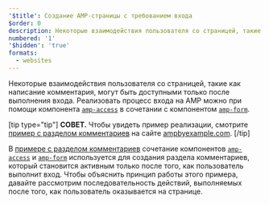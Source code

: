 ```yaml
---
'$title': Создание AMP-страницы с требованием входа
$order: 0
description: Некоторые взаимодействия пользователя со страницей, такие как написание комментария, могут быть доступными только после выполнения входа. Реализовать процесс входа...
numbered: '1'
'$hidden': 'true'
formats:
  - websites
---
```


Некоторые взаимодействия пользователя со страницей, такие как написание комментария, могут быть доступными только после выполнения входа. Реализовать процесс входа на AMP можно при помощи компонента [`amp-access`](../../../../documentation/components/reference/amp-access.md) в сочетании с компонентом [`amp-form`](../../../../documentation/components/reference/amp-form.md).

[tip type="tip"] **СОВЕТ.** Чтобы увидеть пример реализации, смотрите [пример с разделом комментариев](../../../../documentation/examples/documentation/Comment_Section.html) на сайте [ampbyexample.com](../../../../documentation/examples/index.html). [/tip]

В [примере с разделом комментариев](../../../../documentation/examples/documentation/Comment_Section.html) сочетание компонентов [`amp-access`](../../../../documentation/components/reference/amp-access.md) и [`amp-form`](../../../../documentation/components/reference/amp-form.md) используется для создания раздела комментариев, который становится активным только после того, как пользователь выполнит вход. Чтобы объяснить принцип работы этого примера, давайте рассмотрим последовательность действий, выполняемых после того, как пользователь оказывается на странице.
